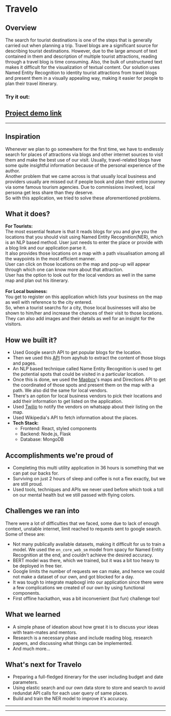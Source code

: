 # Travelo
## Overview
The search for tourist destinations is one of the steps that is generally carried out when planning a trip. Travel blogs are a significant source for describing tourist destinations. However, due to the large amount of text contained in them and description of multiple tourist attractions, reading through a travel blog is time consuming.  Also, the bulk of unstructured text makes it difficult for the visualization of textual content. 
Our solution uses Named Entity Recognition to identity tourist attractions from travel blogs and present them in a visually appealing way, making it easier for people to plan their travel itinerary.


### Try it out:
[Project demo link](https://youtu.be/MEo2LK8TEws)
----------------------------------
---------------------

## Inspiration
Whenever we plan to go somewhere for the first time, we have to endlessly search for places of attractions via blogs and other internet sources to visit them and make the best use of our visit. 
Usually, travel-related blogs have some quite insightful information because of the personal experience of the author. <br/>
Another problem that we came across is that usually local business and providers usually are missed out if people book and plan their entire journey via some famous tourism agencies. Due to commissions involved, local persona get less share than they deserve. <br/>
So with this application, we tried to solve these aforementioned problems.

## What it does?
**For Tourists:**<br/>
The most essential feature is that it reads blogs for you and give you the locations that you should visit using Named Entity Recognition(NER), which is an NLP based method. User just needs to enter the place or provide with a blog link and our application parse it.<br/>
It also provides those locations on a map with a path visualisation among all the waypoints in the most efficient manner.<br/>
User can click on those locations on the map and pop-up will appear through which one can know more about that attraction. <br/> 
User has the option to look out for the local vendors as well in the same map and plan out his itinerary.<br/><br/>
**For Local business:**<br/>
You get to register on this application which lists your business on the map as well with reference to the city entered. <br/>
So, when a tourist searchs for a city, those local businesses will also be shown to him/her and increase the chances of their visit to those locations. <br/>
They can also add images and their details as well for an insight for the visitors.

## How we built it?
* Used Google search API to get popular blogs for the location. 
* Then we used this [API](https://apyhub.com/utility/extractor-webpage-text?slug=extractor-webpage-text) from apyhub to extract the content of those blogs and pages.
* An NLP based technique called Name Entity Recognition is used to get the potential spots that could be visited in a particular location.
* Once this is done, we used the [Mapbox](https://docs.mapbox.com)'s maps and Directions API to get the coordinated of those spots and present them on the map with a path. We also did the same for local vendors.
* There's an option for local business vendors to pick their locations and add their information to get listed on the application.
* Used [Twilio](https://www.twilio.com/) to notify the vendors on whatsapp about their listing on the map.
* Used Wikipedia's API to fetch information about the places.
* **Tech Stack:**
    * Frontend: React, styled components
    * Backend: Node.js, Flask
    * Database: MongoDB


## Accomplishments we're proud of
* Completing this multi utility application in 36 hours is something that we can pat our backs for.
* Surviving on just 2 hours of sleep and coffee is not a flex exactly, but we are still proud.
* Used tools, techniques and APIs we never used before which took a toll on our mental health but we still passed with flying colors.

## Challenges we ran into
There were a lot of difficulties that we faced, some due to lack of enough context, unstable internet, limit reached to requests sent to google search. Some of these are:
* Not many publically available datasets, making it difficult for us to train a model. We used the `en_core_web_sm` model from spacy for Named Entity Recognition at the end, and couldn't achieve the desired accuracy. 
* BERT model was there, which we trained, but it was a bit too heavy to be deployed in free tier.
* Google limits the number of requests we can make, and hence we could not make a dataset of our own, and got blocked for a day.
* It was tough to integrate mapboxgl into our application since there were a few complications we created of our own by using functional components.
* First offline hackathon, was a bit inconvenient (but fun) challenge too!


## What we learned
* A simple phase of ideation about how great it is to discuss your ideas with team-mates and mentors.
* Research is a necessary phase and include reading blog, research papers, and discussing what things can be implemented.
* And much more...

## What's next for Travelo
* Preparing a full-fledged itinerary for the user including budget and date parameters.
* Using elastic search and our own data store to store and search to avoid redundat API calls for each user query of same places.
* Build and train the NER model to improve it's accuracy. <br/>

----------------------------------
---------------------



